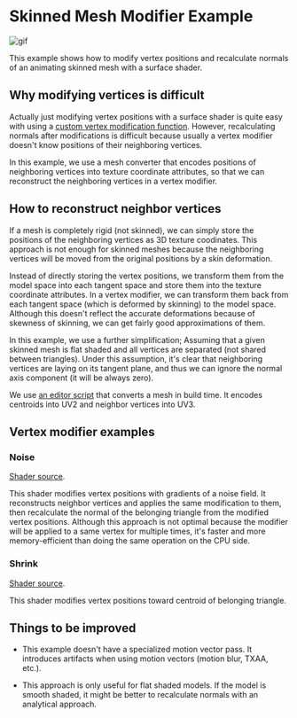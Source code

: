 Skinned Mesh Modifier Example
=============================

![gif](http://i.imgur.com/AoAt2bm.gif)

This example shows how to modify vertex positions and recalculate normals of an
animating skinned mesh with a surface shader.

Why modifying vertices is difficult
-----------------------------------

Actually just modifying vertex positions with a surface shader is quite easy
with using a [custom vertex modification function][VertexModifier]. However,
recalculating normals after modifications is difficult because usually a vertex
modifier doesn't know positions of their neighboring vertices.

[VertexModifier]: https://docs.unity3d.com/Manual/SL-SurfaceShaderExamples.html

In this example, we use a mesh converter that encodes positions of neighboring
vertices into texture coordinate attributes, so that we can reconstruct the
neighboring vertices in a vertex modifier.

How to reconstruct neighbor vertices
------------------------------------

If a mesh is completely rigid (not skinned), we can simply store the positions
of the neighboring vertices as 3D texture coodinates. This approach is not
enough for skinned meshes because the neighboring vertices will be moved from
the original positions by a skin deformation.

Instead of directly storing the vertex positions, we transform them from the
model space into each tangent space and store them into the texture coordinate
attributes. In a vertex modifier, we can transform them back from each tangent
space (which is deformed by skinning) to the model space. Although this doesn't
reflect the accurate deformations because of skewness of skinning, we can get
fairly good approximations of them.

In this example, we use a further simplification; Assuming that a given skinned
mesh is flat shaded and all vertices are separated (not shared between
triangles). Under this assumption, it's clear that neighboring vertices are
laying on its tangent plane, and thus we can ignore the normal axis component
(it will be always zero).

We use [an editor script][EditorScript] that converts a mesh in build time. It
encodes centroids into UV2 and neighbor vertices into UV3.

[EditorScript]: https://github.com/keijiro/SkinnedVertexModifier/blob/master/Assets/SkinnedVertexModifier/Editor/MeshEditor.cs#L120

Vertex modifier examples
------------------------

### Noise

[Shader source](https://github.com/keijiro/SkinnedVertexModifier/blob/master/Assets/SkinnedVertexModifier/Noise.shader).

This shader modifies vertex positions with gradients of a noise field. It
reconstructs neighbor vertices and applies the same modification to them, then
recalculate the normal of the belonging triangle from the modified vertex
positions. Although this approach is not optimal because the modifier will be
applied to a same vertex for multiple times, it's faster and more
memory-efficient than doing the same operation on the CPU side.

### Shrink

[Shader source](https://github.com/keijiro/SkinnedVertexModifier/blob/master/Assets/SkinnedVertexModifier/Shrink.shader).

This shader modifies vertex positions toward centroid of belonging triangle.

Things to be improved
---------------------

- This example doesn't have a specialized motion vector pass. It introduces
  artifacts when using motion vectors (motion blur, TXAA, etc.).

- This approach is only useful for flat shaded models. If the model is smooth
  shaded, it might be better to recalculate normals with an analytical approach.
